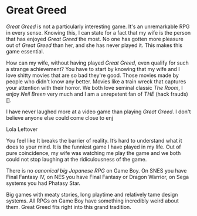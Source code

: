 # Great Greed

*Great Greed* is not a particularly interesting game. It's an unremarkable RPG in every sense. Knowing this, I can state for a fact that my wife is the person that has enjoyed *Great Greed* the most. No one has gotten more pleasure out of *Great Greed* than her, and she has never played it. This makes this game essential.

How can my wife, without having played *Great Greed*, even qualify for such a strange achievement? You have to start by knowing that my wife and I love shitty movies that are so bad they're good. Those movies made by people who didn't know any better. Movies like a train wreck that captures your attention with their horror. We both love seminal classic *The Room*, I enjoy *Neil Breen* very much and I am a unrepetent fan of *THE* (hack frauds)[].

I have never laughed more at a video game than playing *Great Greed*. I don't believe anyone else could come close to enj

Lola Leftover

You feel like It breaks the barrier of reality. It’s hard to understand what it does to your mind. It is the funniest game I have played in my life. Out of pure coincidence, my wife was watching me play the game and we both could not stop laughing at the ridiculousness of the game.

There is no *canonical big Japanese RPG* on Game Boy. On SNES you have Final Fantasy IV, on NES you have Final Fantasy or Dragon Warrior, on Sega systems you had Phatasy Star.

Big games with meaty stories, long playtime and relatively tame design systems. All RPGs on Game Boy have something incredibly weird about them. Great Greed fits right into this grand tradition.